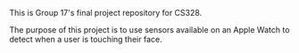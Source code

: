 This is Group 17's final project repository for CS328.

The purpose of this project is to use sensors available on an Apple Watch to detect when a user is touching their face.
